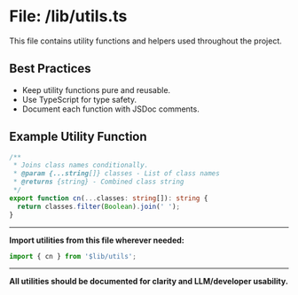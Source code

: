 # File: /lib/utils.ts

This file contains utility functions and helpers used throughout the project.

## Best Practices
- Keep utility functions pure and reusable.
- Use TypeScript for type safety.
- Document each function with JSDoc comments.

## Example Utility Function
```ts
/**
 * Joins class names conditionally.
 * @param {...string[]} classes - List of class names
 * @returns {string} - Combined class string
 */
export function cn(...classes: string[]): string {
  return classes.filter(Boolean).join(' ');
}
```

---

**Import utilities from this file wherever needed:**
```ts
import { cn } from '$lib/utils';
```

---

**All utilities should be documented for clarity and LLM/developer usability.**
